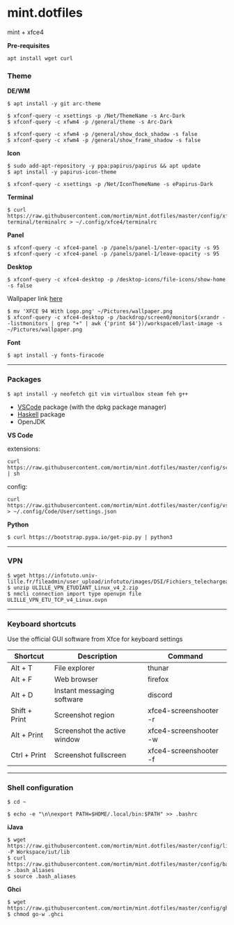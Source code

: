 # mint.dotfiles

mint + xfce4

**Pre-requisites**
```
apt install wget curl
```

### Theme
**DE/WM**

```
$ apt install -y git arc-theme
```

```
$ xfconf-query -c xsettings -p /Net/ThemeName -s Arc-Dark
$ xfconf-query -c xfwm4 -p /general/theme -s Arc-Dark
```

```
$ xfconf-query -c xfwm4 -p /general/show_dock_shadow -s false
$ xfconf-query -c xfwm4 -p /general/show_frame_shadow -s false
```

**Icon**

```
$ sudo add-apt-repository -y ppa:papirus/papirus && apt update
$ apt install -y papirus-icon-theme
```

```
$ xfconf-query -c xsettings -p /Net/IconThemeName -s ePapirus-Dark
```

**Terminal**

```
$ curl https://raw.githubusercontent.com/mortim/mint.dotfiles/master/config/xfce4-terminal/terminalrc > ~/.config/xfce4/terminalrc
```
**Panel**

```
$ xfconf-query -c xfce4-panel -p /panels/panel-1/enter-opacity -s 95
$ xfconf-query -c xfce4-panel -p /panels/panel-1/leave-opacity -s 95
```

**Desktop**

```
$ xfconf-query -c xfce4-desktop -p /desktop-icons/file-icons/show-home -s false
```

Wallpaper link [here](https://www.xfce-look.org/p/1483687)

```
$ mv 'XFCE 94 With Logo.png' ~/Pictures/wallpaper.png
$ xfconf-query -c xfce4-desktop -p /backdrop/screen0/monitor$(xrandr --listmonitors | grep "+" | awk {'print $4'})/workspace0/last-image -s ~/Pictures/wallpaper.png
```

**Font**
```
$ apt install -y fonts-firacode
```

---

### Packages
```
$ apt install -y neofetch git vim virtualbox steam feh g++
```

- [VSCode](https://code.visualstudio.com/) package (with the dpkg package manager)
- [Haskell](https://www.haskell.org/ghcup/) package
- OpenJDK

**VS Code**

extensions:
```
curl https://raw.githubusercontent.com/mortim/mint.dotfiles/master/config/scripts/install_vscode_ext.sh | sh
```

config:
```
curl https://raw.githubusercontent.com/mortim/mint.dotfiles/master/config/vscode/settings.json > ~/.config/Code/User/settings.json
```

**Python**

```
$ curl https://bootstrap.pypa.io/get-pip.py | python3
```

---

### VPN
```
$ wget https://infotuto.univ-lille.fr/fileadmin/user_upload/infotuto/images/DSI/Fichiers_telechargeables/Clients_VPN/ULILLE_VPN_ETUDIANT_Linux_v4_2.zip
$ unzip ULILLE_VPN_ETUDIANT_Linux_v4_2.zip
$ nmcli connection import type openvpn file ULILLE_VPN_ETU_TCP_v4_Linux.ovpn
```

---

### Keyboard shortcuts

Use the official GUI software from Xfce for keyboard settings

| Shortcut  | Description  | Command  |
|    ---    |     ---      |   ---    |
| Alt + T  | File explorer  | thunar  |
| Alt + F  | Web browser  | firefox  |
| Alt + D  | Instant messaging software | discord
| Shift + Print  | Screenshot region  | xfce4-screenshooter -r  |
| Alt + Print  | Screenshot the active window  | xfce4-screenshooter -w  |
| Ctrl + Print  | Screenshot fullscreen  | xfce4-screenshooter -f  |

---

### Shell configuration
```
$ cd ~
```

```
$ echo -e "\n\nexport PATH=$HOME/.local/bin:$PATH" >> .bashrc
```

**iJava**

```
$ wget https://raw.githubusercontent.com/mortim/mint.dotfiles/master/config/lib/program.jar -P Workspace/iut/lib
$ curl https://raw.githubusercontent.com/mortim/mint.dotfiles/master/config/bash/.bash_aliases > .bash_aliases
$ source .bash_aliases
```

**Ghci**

```
$ wget https://raw.githubusercontent.com/mortim/mint.dotfiles/master/config/ghci/.ghci
$ chmod go-w .ghci
```
